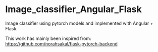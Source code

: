 # Image_classifier_Angular_Flask
Image classifier using pytorch models and implemented with Angular + Flask.

This work has mainly been inspired from: https://github.com/norahsakal/flask-pytorch-backend
